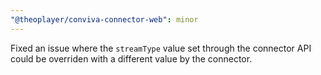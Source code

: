 ```yaml
---
"@theoplayer/conviva-connector-web": minor
---
```


Fixed an issue where the `streamType` value set through the connector API could be overriden with a different value by the connector.
